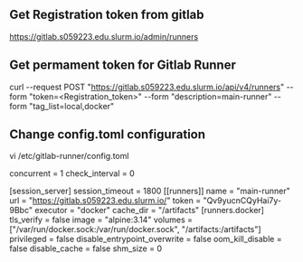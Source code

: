## Get Registration token from gitlab
https://gitlab.s059223.edu.slurm.io/admin/runners

## Get permament token for Gitlab Runner
curl --request POST "https://gitlab.s059223.edu.slurm.io/api/v4/runners" --form "token=<Registration_token>" --form "description=main-runner"  --form "tag_list=local,docker"

## Change config.toml configuration
vi /etc/gitlab-runner/config.toml

concurrent = 1
check_interval = 0

[session_server]
  session_timeout = 1800
[[runners]]
  name = "main-runner"
  url = "https://gitlab.s059223.edu.slurm.io/"
  token = "Qv9yucnCQyHai7y-9Bbc"
  executor = "docker"
  cache_dir = "/artifacts"
  [runners.docker]
    tls_verify = false
    image = "alpine:3.14"
    volumes = ["/var/run/docker.sock:/var/run/docker.sock", "/artifacts:/artifacts"]
    privileged = false
    disable_entrypoint_overwrite = false
    oom_kill_disable = false
    disable_cache = false
    shm_size = 0